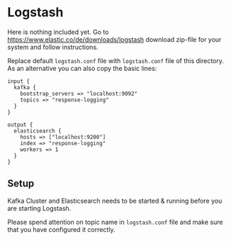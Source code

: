 # Logstash

Here is nothing included yet. Go to https://www.elastic.co/de/downloads/logstash
download zip-file for your system and follow instructions.

Replace default `logstash.conf` file with `logstash.conf` file of this
directory. As an alternative you can also copy the basic lines:

```
input {
  kafka {
    bootstrap_servers => "localhost:9092"
    topics => "response-logging"
  }
}

output {
  elasticsearch {
    hosts => ["localhost:9200"]
    index => "response-logging"
    workers => 1
  }
}
```

## Setup
Kafka Cluster and Elasticsearch needs to be started & running before you are
starting Logstash.

Please spend attention on topic name in `logstash.conf` file and make sure that
you have configured it correctly.
